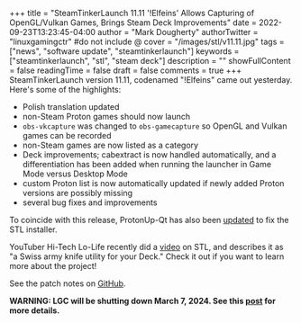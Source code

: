 +++
title = "SteamTinkerLaunch 11.11 '!Elfeins' Allows Capturing of OpenGL/Vulkan Games, Brings Steam Deck Improvements"
date = 2022-09-23T13:23:45-04:00
author = "Mark Dougherty"
authorTwitter = "linuxgamingctr" #do not include @
cover = "/images/stl/v11.11.jpg"
tags = ["news", "software update", "steamtinkerlaunch"]
keywords = ["steamtinkerlaunch", "stl", "steam deck"]
description = ""
showFullContent = false
readingTime = false
draft = false
comments = true
+++
SteamTinkerLaunch version 11.11, codenamed "!Elfeins" came out yesterday. Here's some of the highlights:
- Polish translation updated
- non-Steam Proton games should now launch
- `obs-vkcapture` was changed to `obs-gamecapture` so OpenGL and Vulkan games can be recorded
- non-Steam games are now listed as a category
- Deck improvements; cabextract is now handled automatically, and a differentiation has been added when running the launcher in Game Mode versus Desktop Mode
- custom Proton list is now automatically updated if newly added Proton versions are possibly missing
- several bug fixes and improvements

To coincide with this release, ProtonUp-Qt has also been [updated](https://github.com/DavidoTek/ProtonUp-Qt/releases/tag/v2.7.4) to fix the STL installer.

YouTuber Hi-Tech Lo-Life recently did a [video](https://youtu.be/4FRU2fuvLlw) on STL, and describes it as "a Swiss army knife utility for your Deck." Check it out if you want to learn more about the project!

See the patch notes on [GitHub](https://github.com/frostworx/steamtinkerlaunch/releases/tag/v11.11).

**WARNING: LGC will be shutting down March 7, 2024. See this [post](https://linuxgamingcentral.com/posts/the-end-of-lgc/) for more details.**
